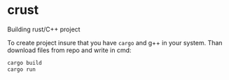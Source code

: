 # crust

Building rust/C++ project

To create project insure that you have `cargo` and g++ in your system. Than download files from repo and write in cmd:

```bash
cargo build
cargo run
```
